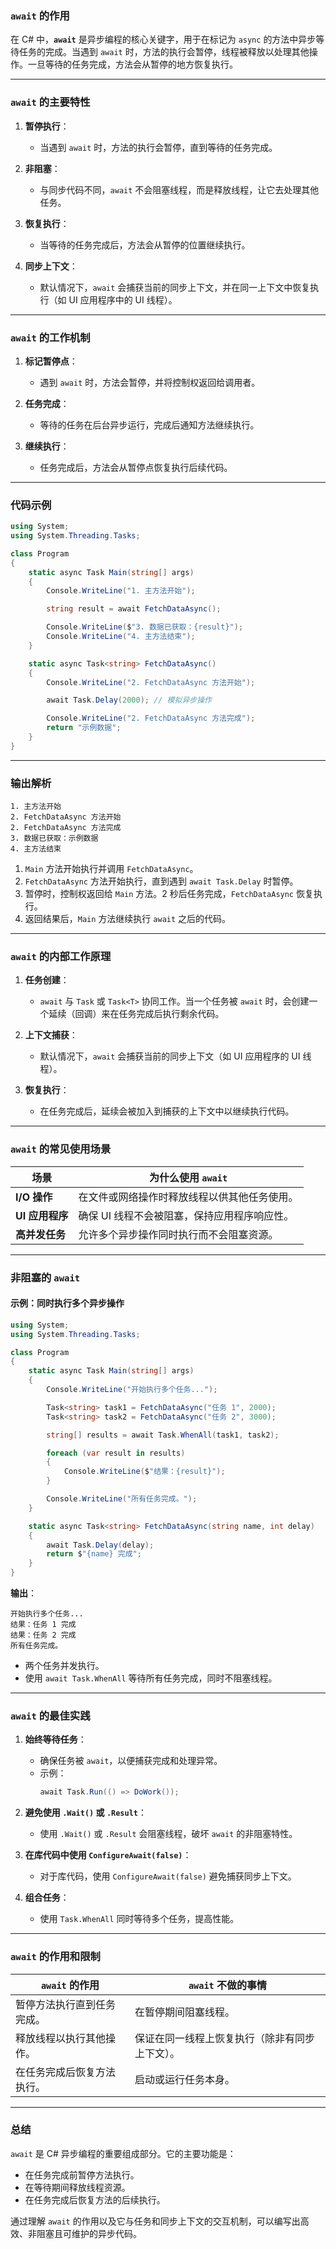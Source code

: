### **`await` 的作用**

在 C# 中，**`await`** 是异步编程的核心关键字，用于在标记为 `async` 的方法中异步等待任务的完成。当遇到 `await` 时，方法的执行会暂停，线程被释放以处理其他操作。一旦等待的任务完成，方法会从暂停的地方恢复执行。

---

### **`await` 的主要特性**

1. **暂停执行**：
   - 当遇到 `await` 时，方法的执行会暂停，直到等待的任务完成。

2. **非阻塞**：
   - 与同步代码不同，`await` 不会阻塞线程，而是释放线程，让它去处理其他任务。

3. **恢复执行**：
   - 当等待的任务完成后，方法会从暂停的位置继续执行。

4. **同步上下文**：
   - 默认情况下，`await` 会捕获当前的同步上下文，并在同一上下文中恢复执行（如 UI 应用程序中的 UI 线程）。

---

### **`await` 的工作机制**

1. **标记暂停点**：
   - 遇到 `await` 时，方法会暂停，并将控制权返回给调用者。

2. **任务完成**：
   - 等待的任务在后台异步运行，完成后通知方法继续执行。

3. **继续执行**：
   - 任务完成后，方法会从暂停点恢复执行后续代码。

---

### **代码示例**

```csharp
using System;
using System.Threading.Tasks;

class Program
{
    static async Task Main(string[] args)
    {
        Console.WriteLine("1. 主方法开始");

        string result = await FetchDataAsync();

        Console.WriteLine($"3. 数据已获取：{result}");
        Console.WriteLine("4. 主方法结束");
    }

    static async Task<string> FetchDataAsync()
    {
        Console.WriteLine("2. FetchDataAsync 方法开始");

        await Task.Delay(2000); // 模拟异步操作

        Console.WriteLine("2. FetchDataAsync 方法完成");
        return "示例数据";
    }
}
```

---

### **输出解析**

```
1. 主方法开始
2. FetchDataAsync 方法开始
2. FetchDataAsync 方法完成
3. 数据已获取：示例数据
4. 主方法结束
```

1. `Main` 方法开始执行并调用 `FetchDataAsync`。
2. `FetchDataAsync` 方法开始执行，直到遇到 `await Task.Delay` 时暂停。
3. 暂停时，控制权返回给 `Main` 方法。2 秒后任务完成，`FetchDataAsync` 恢复执行。
4. 返回结果后，`Main` 方法继续执行 `await` 之后的代码。

---

### **`await` 的内部工作原理**

1. **任务创建**：
   - `await` 与 `Task` 或 `Task<T>` 协同工作。当一个任务被 `await` 时，会创建一个延续（回调）来在任务完成后执行剩余代码。

2. **上下文捕获**：
   - 默认情况下，`await` 会捕获当前的同步上下文（如 UI 应用程序的 UI 线程）。

3. **恢复执行**：
   - 在任务完成后，延续会被加入到捕获的上下文中以继续执行代码。

---

### **`await` 的常见使用场景**

| **场景**               | **为什么使用 `await`**                                                        |
|------------------------|-----------------------------------------------------------------------------|
| **I/O 操作**           | 在文件或网络操作时释放线程以供其他任务使用。                                     |
| **UI 应用程序**         | 确保 UI 线程不会被阻塞，保持应用程序响应性。                                     |
| **高并发任务**          | 允许多个异步操作同时执行而不会阻塞资源。                                         |

---

### **非阻塞的 `await`**

#### **示例：同时执行多个异步操作**

```csharp
using System;
using System.Threading.Tasks;

class Program
{
    static async Task Main(string[] args)
    {
        Console.WriteLine("开始执行多个任务...");

        Task<string> task1 = FetchDataAsync("任务 1", 2000);
        Task<string> task2 = FetchDataAsync("任务 2", 3000);

        string[] results = await Task.WhenAll(task1, task2);

        foreach (var result in results)
        {
            Console.WriteLine($"结果：{result}");
        }

        Console.WriteLine("所有任务完成。");
    }

    static async Task<string> FetchDataAsync(string name, int delay)
    {
        await Task.Delay(delay);
        return $"{name} 完成";
    }
}
```

**输出**：
```
开始执行多个任务...
结果：任务 1 完成
结果：任务 2 完成
所有任务完成。
```

- 两个任务并发执行。
- 使用 `await Task.WhenAll` 等待所有任务完成，同时不阻塞线程。

---

### **`await` 的最佳实践**

1. **始终等待任务**：
   - 确保任务被 `await`，以便捕获完成和处理异常。
   - 示例：
     ```csharp
     await Task.Run(() => DoWork());
     ```

2. **避免使用 `.Wait()` 或 `.Result`**：
   - 使用 `.Wait()` 或 `.Result` 会阻塞线程，破坏 `await` 的非阻塞特性。

3. **在库代码中使用 `ConfigureAwait(false)`**：
   - 对于库代码，使用 `ConfigureAwait(false)` 避免捕获同步上下文。

4. **组合任务**：
   - 使用 `Task.WhenAll` 同时等待多个任务，提高性能。

---

### **`await` 的作用和限制**

| **`await` 的作用**                     | **`await` 不做的事情**                  |
|--------------------------------------|--------------------------------------|
| 暂停方法执行直到任务完成。               | 在暂停期间阻塞线程。                    |
| 释放线程以执行其他操作。                 | 保证在同一线程上恢复执行（除非有同步上下文）。 |
| 在任务完成后恢复方法执行。               | 启动或运行任务本身。                    |

---

### **总结**

`await` 是 C# 异步编程的重要组成部分。它的主要功能是：
- 在任务完成前暂停方法执行。
- 在等待期间释放线程资源。
- 在任务完成后恢复方法的后续执行。

通过理解 `await` 的作用以及它与任务和同步上下文的交互机制，可以编写出高效、非阻塞且可维护的异步代码。

